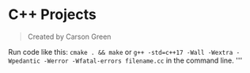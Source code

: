 # C++ Projects
>Created by Carson Green

Run code like this: ```cmake . && make``` or ```g++ -std=c++17 -Wall -Wextra -Wpedantic -Werror -Wfatal-errors filename.cc``` in the command line.
'''
